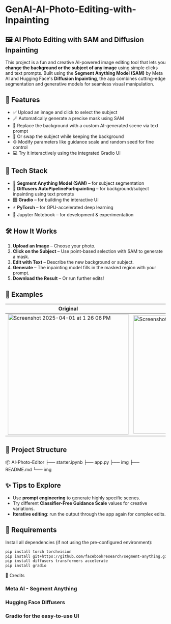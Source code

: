 # GenAI-AI-Photo-Editing-with-Inpainting

## 🖼️ AI Photo Editing with SAM and Diffusion Inpainting

This project is a fun and creative AI-powered image editing tool that lets you **change the background or the subject of any image** using simple clicks and text prompts. Built using the **Segment Anything Model (SAM)** by Meta AI and Hugging Face's **Diffusion Inpainting**, the app combines cutting-edge segmentation and generative models for seamless visual manipulation.

## 🚀 Features

- ✅ Upload an image and click to select the subject
- 🪄 Automatically generate a precise mask using SAM
- 🎨 Replace the background with a custom AI-generated scene via text prompt
- 🔄 Or swap the subject while keeping the background
- ⚙️ Modify parameters like guidance scale and random seed for fine control
- 💻 Try it interactively using the integrated Gradio UI

## 🧠 Tech Stack

- 🤖 **Segment Anything Model (SAM)** – for subject segmentation
- 🌈 **Diffusers AutoPipelineForInpainting** – for background/subject inpainting using text prompts
- 🎛️ **Gradio** – for building the interactive UI
- ⚡ **PyTorch** – for GPU-accelerated deep learning
- 🐍 Jupyter Notebook – for development & experimentation

## 🛠️ How It Works

1. **Upload an Image** – Choose your photo.
2. **Click on the Subject** – Use point-based selection with SAM to generate a mask.
3. **Edit with Text** – Describe the new background or subject.
4. **Generate** – The inpainting model fills in the masked region with your prompt.
5. **Download the Result** – Or run further edits!

## 📸 Examples

| Original | Mask | Edited |
|---------|------|--------|
| <img width="379" alt="Screenshot 2025-04-01 at 1 26 06 PM" src="https://github.com/user-attachments/assets/dc5854fb-d84e-4ff9-ab50-4a11f8c8f949" /> | <img width="372" alt="Screenshot 2025-04-01 at 1 26 20 PM" src="https://github.com/user-attachments/assets/9ab71306-462b-4361-8c55-648d4545d25f" /> | <img width="372" alt="Screenshot 2025-04-01 at 1 26 28 PM" src="https://github.com/user-attachments/assets/f2e83840-586f-487f-be17-22e95280d84d" /> |

## 📁 Project Structure
📦 AI-Photo-Editor 
  ├── starter.ipynb 
  ├── app.py
  ├── img
  ├── README.md 
  └── img
## ✨ Tips to Explore

- Use **prompt engineering** to generate highly specific scenes.
- Try different **Classifier-Free Guidance Scale** values for creative variations.
- **Iterative editing**: run the output through the app again for complex edits.

## 🧪 Requirements

Install all dependencies (if not using the pre-configured environment):

```bash
pip install torch torchvision
pip install git+https://github.com/facebookresearch/segment-anything.git
pip install diffusers transformers accelerate
pip install gradio
```


📎 Credits
### Meta AI - Segment Anything
### Hugging Face Diffusers
### Gradio for the easy-to-use UI
